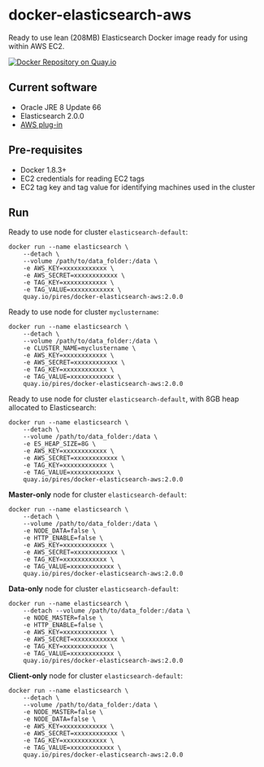 # docker-elasticsearch-aws

Ready to use lean (208MB) Elasticsearch Docker image ready for using within AWS EC2.

[![Docker Repository on Quay.io](https://quay.io/repository/pires/docker-elasticsearch-aws/status "Docker Repository on Quay.io")](https://quay.io/repository/pires/docker-elasticsearch-aws)

## Current software

* Oracle JRE 8 Update 66
* Elasticsearch 2.0.0
* [AWS plug-in](https://www.elastic.co/guide/en/elasticsearch/plugins/2.0/cloud-aws.html)

## Pre-requisites

* Docker 1.8.3+
* EC2 credentials for reading EC2 tags
* EC2 tag key and tag value for identifying machines used in the cluster

## Run

Ready to use node for cluster `elasticsearch-default`:
```
docker run --name elasticsearch \
	--detach \
	--volume /path/to/data_folder:/data \
	-e AWS_KEY=xxxxxxxxxxxx \
	-e AWS_SECRET=xxxxxxxxxxxx \
	-e TAG_KEY=xxxxxxxxxxxx \
	-e TAG_VALUE=xxxxxxxxxxxx \
	quay.io/pires/docker-elasticsearch-aws:2.0.0
```

Ready to use node for cluster `myclustername`:
```
docker run --name elasticsearch \
	--detach \
	--volume /path/to/data_folder:/data \
	-e CLUSTER_NAME=myclustername \
	-e AWS_KEY=xxxxxxxxxxxx \
	-e AWS_SECRET=xxxxxxxxxxxx \
	-e TAG_KEY=xxxxxxxxxxxx \
	-e TAG_VALUE=xxxxxxxxxxxx \
	quay.io/pires/docker-elasticsearch-aws:2.0.0
```

Ready to use node for cluster `elasticsearch-default`, with 8GB heap allocated to Elasticsearch:
```
docker run --name elasticsearch \
	--detach \
	--volume /path/to/data_folder:/data \
	-e ES_HEAP_SIZE=8G \
	-e AWS_KEY=xxxxxxxxxxxx \
	-e AWS_SECRET=xxxxxxxxxxxx \
	-e TAG_KEY=xxxxxxxxxxxx \
	-e TAG_VALUE=xxxxxxxxxxxx \
	quay.io/pires/docker-elasticsearch-aws:2.0.0
```

**Master-only** node for cluster `elasticsearch-default`:
```
docker run --name elasticsearch \
	--detach \
	--volume /path/to/data_folder:/data \
	-e NODE_DATA=false \
	-e HTTP_ENABLE=false \
	-e AWS_KEY=xxxxxxxxxxxx \
	-e AWS_SECRET=xxxxxxxxxxxx \
	-e TAG_KEY=xxxxxxxxxxxx \
	-e TAG_VALUE=xxxxxxxxxxxx \
	quay.io/pires/docker-elasticsearch-aws:2.0.0
```

**Data-only** node for cluster `elasticsearch-default`:
```
docker run --name elasticsearch \
	--detach --volume /path/to/data_folder:/data \
	-e NODE_MASTER=false \
	-e HTTP_ENABLE=false \
	-e AWS_KEY=xxxxxxxxxxxx \
	-e AWS_SECRET=xxxxxxxxxxxx \
	-e TAG_KEY=xxxxxxxxxxxx \
	-e TAG_VALUE=xxxxxxxxxxxx \
	quay.io/pires/docker-elasticsearch-aws:2.0.0
```

**Client-only** node for cluster `elasticsearch-default`:
```
docker run --name elasticsearch \
	--detach \
	--volume /path/to/data_folder:/data \
	-e NODE_MASTER=false \
	-e NODE_DATA=false \
	-e AWS_KEY=xxxxxxxxxxxx \
	-e AWS_SECRET=xxxxxxxxxxxx \
	-e TAG_KEY=xxxxxxxxxxxx \
	-e TAG_VALUE=xxxxxxxxxxxx \
	quay.io/pires/docker-elasticsearch-aws:2.0.0
```
